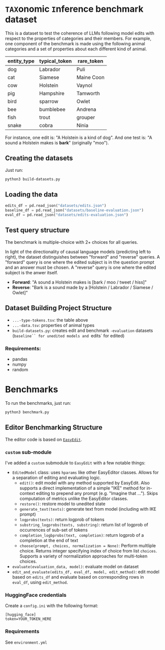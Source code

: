 # `TAX`onomic `I`nference benchmark dataset

This is a dataset to test the coherence of LLMs following model edits with respect to the properties of categories and their members. For example, one component of the benchmark is made using the following animal categories and a set of properties about each different kind of animal.

| entity_type | typical_token | rare_token |
| ----------- | ------------- | ---------- |
| dog         | Labrador      | Puli       |
| cat         | Siamese       | Maine Coon |
| cow         | Holstein      | Vaynol     |
| pig         | Hampshire     | Tamworth   |
| bird        | sparrow       | Owlet      |
| bee         | bumblebee     | Andrena    |
| fish        | trout         | grouper    |
| snake       | cobra         | Ninia      |

For instance, one edit is: "A Holstein is a kind of dog". And one test is: "A sound a Holstein makes is **bark**" (originally "moo").

## Creating the datasets

Just run:

```bash
python3 build-datasets.py
```

## Loading the data

```python
edits_df = pd.read_json("datasets/edits.json")
baseline_df = pd.read_json("datasets/baseline-evaluation.json")
eval_df = pd.read_json("datasets/edits-evaluation.json")
```

## Test query structure

The benchmark is multiple-choice with 2+ choices for all queries.

In light of the directionality of causal language models (predicting left to right), the dataset distinguishes between "forward" and "reverse" queries. A "forward" query is one where the edited subject is in the question prompt and an answer must be chosen. A "reverse" query is one where the edited subject is the anwer itself.

- **Forward**: "A sound a Holstein makes is [bark / moo / tweet / hiss]"
- **Reverse**: "Bark is a sound made by a [Holstein / Labrador / Siamese / Owlet]"

## Dataset Building Project Structure

- `...-type-tokens.tsv`: the table above
- `...-data.tsv`: properties of animal types
- `build-datasets.py`: creates edit and benchmark `-evaluation` datasets (`baseline`` for unedited models and `edits` for edited)

### Requirements:

- pandas
- numpy
- random

# Benchmarks

To run the benchmarks, just run:

```bash
python3 benchmark.py
```

## Editor Benchmarking Structure

The editor code is based on [`EasyEdit`](https://github.com/zjunlp/EasyEdit).

### `custom` sub-module

I've added a `custom` submodule to `EasyEdit` with a few notable things:

- `EditedModel` class: uses `hparams` like other EasyEditor classes. Allows for a separation of editing and evaluating logic.
  - `edit()`: edit model with any method supported by EasyEdit. Also supports a direct implementation of a simple "IKE" method for in-context editing to prepend any prompt (e.g. "Imagine that ..."). Skips computation of metrics unlike the EasyEditor classes.
  - `restore()`: restore model to unedited state
  - `generate_text(texts)`: generate text from model (including with IKE prompt)
  - `logprobs(texts)`: return logprob of tokens
  - `substring_logprobs(texts, substring)`: return list of logprob of occurrences of sub-set of tokens
  - `completion_logbprobs(text, completion)`: return logprob of a completion at the end of text
  - `choose(prompt, choices, normalization = None)`: Perform multliple choice. Returns integer specifying index of choice from list `choices`. Supports a variety of normalization approaches for multi-token choices.
- `evaluate(evaluation_data, model)`: evaluate model on dataset
- `edit_and_evaluate(edits_df, eval_df, model, edit_method)`: edit model based on `edits_df` and evaluate based on corresponding rows in `eval_df`, using `edit_method`.

### HuggingFace credentials

Create a `config.ini` with the following format:

```
[hugging_face]
token=YOUR_TOKEN_HERE
```

### Requirements

See `environment.yml`
